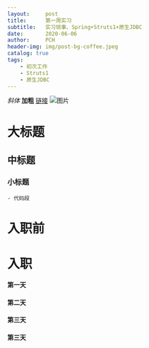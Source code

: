 ```yaml
---
layout:     post
title:      第一周实习 
subtitle:   实习琐事、Spring+Struts1+原生JDBC
date:       2020-06-06
author:     PCH
header-img: img/post-bg-coffee.jpeg
catalog: true
tags:
    - 初次工作
    - Struts1
    - 原生JDBC
---
```


*斜体*
**加粗**
[链接](链接地址)
![图片](图片地址)
# 大标题
## 中标题
### 小标题
```
- 代码段
```

# 入职前


# 入职


#### 第一天


#### 第二天


#### 第三天


#### 第三天
